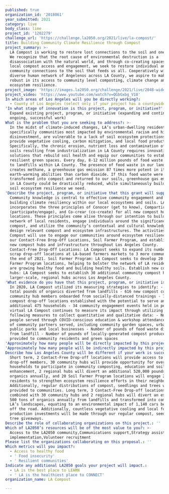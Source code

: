 ```yaml
---
published: true
organization_id: '2018061'
year_submitted: 2021
category: live
body_class: lime
project_id: '1202279'
challenge_url: 'https://challenge.la2050.org/2021/live/la-compost/'
title: Building Community Climate Resilience through Compost
project_summary: >-
  LA Compost is working to restore lost connections to the soil and one another.
  We recognize that the root cause of environmental destruction is a
  disassociation with the natural world, and through co-creating spaces for
  local compost access and engagement, we seek to restore individual and
  community connections to the soil that feeds us all. Cooperatively with a
  diverse human network of Angelenos across LA County, we aspire to make LA
  robust in its access to community level composting, climate change and
  ecosystem resilience.
project_image: 'https://images.la2050.org/challenge/2021/live/2048-wide/la-compost.jpg'
project_video: 'https://www.youtube.com/watch?v=QGbGxbg_V18'
In which areas of Los Angeles will you be directly working?:
  - County of Los Angeles (select only if your project has a countywide benefit)
'In what stage of innovation is this project, program, or initiative?': >-
  Expand existing project, program, or initiative (expanding and continuing
  ongoing, successful work)
What is the problem that you are seeking to address?: >-
  In the midst of climate-induced changes, LA’s urban-dwelling residents,
  specifically communities most impacted by environmental racism and historic
  disinvestment, are vulnerable to a lack of soil ecosystem protections that
  provide vegetative cooling, carbon mitigation, and local food production.
  Specifically, the chronic erosion, nutrient loss and contamination of our
  soils resulting from industrialization in LA County requires innovative
  solutions that rebuild soil health and equip our communities to establish
  resilient green spaces. Every day, 8-12 million pounds of food waste is taken
  to landfills within LA County. The presence of food waste in our landfills
  creates methane, a greenhouse gas emission 87 times more potent in its
  earth-warming abilities than carbon dioxide. If this food waste were
  transformed into compost and returned to our soils, greenhouse gas emissions
  in LA County could be drastically reduced, while simultaneously building the
  soil ecosystem resilience we need.
'Describe the project, program, or initiative that this grant will support to address the problem identified.': >-
  Community knowledge is central to effective community engagement and to
  building climate resiliency within our local ecosystems and soils. LA Compost
  incorporates the three principles of Conocer (get to know), Compartir
  (participate/engage), and Co-crear (co-create) for all new compost hub
  locations. These principles come alive through our intention to build a human
  network of local residents, engage individuals around the significance of
  compost, and utilize the community’s contextual and cultural knowledge to
  design relevant compost and ecosystem infrastructures. The activities that LA
  Compost will use to engage our communities around ecosystem resiliency include
  our Contact-Free Drop-Off Locations, Soil Farmer Program, and establishment of
  new compost hubs and infrastructure throughout Los Angeles County.
  Contact-Free Drop-Off Locations: LA Compost seeks to expand its number of food
  scrap drop-off locations at LA-based farmers markets to 3 more communities by
  the end of 2021. Soil Farmer Program: LA Compost seeks to develop 20 new Soil
  Farmer Program locations, helping to bolster the network of LA residents who
  are growing healthy food and building healthy soils. Establish new compost
  hubs: LA Compost seeks to establish 30 additional community compost hubs and 2
  larger-scale, regional hubs across Los Angeles County.
'What evidence do you have that this project, program, or initiative is or will be successful, and how will you define and measure success?': >-
  In 2020, LA Compost utilized its measuring strategies to identify: - 739,050
  total pounds of organics diverted from landfills - 616 new compost co-op and
  community hub members onboarded from socially-distanced trainings - 7 new
  compost drop-off locations established with the potential to serve an
  additional 475 households - 34 community engagement events held in person and
  virtual LA Compost continues to measure its impact through utilizing the
  following measures to collect quantitative and qualitative data: - Number of
  people served through COVID-conscious education & workshop attendance - Number
  of community partners served, including community garden spaces, urban farms,
  public parks and local businesses - Number of pounds of food waste diverted
  from landfill - Number of pounds of locally-generated compost produced and
  provided to community residents and green spaces
'Approximately how many people will be directly impacted by this project, program, or initiative?': '2000'
'Approximately how many people will be indirectly impacted by this project, program, or initiative?': '6000'
Describe how Los Angeles County will be different if your work is successful.: >-
  Short term, 2 Contact-Free Drop-off locations will provide access to over 1000
  drop-off members, 30 community hubs will provide opportunity for over 700
  households to participate in community composting, education and soil
  enhancement, 2 regional hubs will divert an additional 520,000 pounds of
  organics annually, and 20 Soil Farmer Program locations will engage 200 LA
  residents to strengthen ecosystem resilience efforts in their neighborhoods.
  Additionally, regular distributions of compost, seedlings and trees will be
  provided to communities. Long term, 3 Contact-Free Drop-off locations,
  combined with 30 community hubs and 2 regional hubs will divert an estimated
  500 tons of organics annually from landfills and transformed into compost for
  LA’s landscapes, equating to an environmental impact of 1,140 cars being taken
  off the road. Additionally, countless vegetative cooling and local food
  production investments will be made through our regular compost, seedling and
  tree giveaways.
Describe the role of collaborating organizations on this project.: ''
Which of LA2050’s resources will be of the most value to you?: >-
  Access to the LA2050 community,Communications support,Strategy assistance and
  implementation,Volunteer recruitment
Please list the organizations collaborating on this proposal.: ''
Which metrics will you impact?:
  - Access to healthy food
  - ' Food insecurity'
  - ' Resilient communities'
Indicate any additional LA2050 goals your project will impact.:
  - LA is the best place to LEARN
  - ' LA is the healthiest place to CONNECT'
organization_name: LA Compost

---
```


